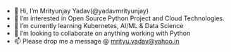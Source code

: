 - 👋 Hi, I’m Mrityunjay Yadav(@yadavmrityunjay)
- 👀 I’m interested in Open Source Python Project and Cloud Technologies.
- 🌱 I’m currently learning Kubernetes, AI/ML & Data Science
- 💞️ I’m looking to collaborate on anything working with Python
- 📫 Please drop me a message @ mrityu.yadav@yahoo.in

<!---
yadavmrityunjay/yadavmrityunjay is a ✨ special ✨ repository because its `README.md` (this file) appears on your GitHub profile.
You can click the Preview link to take a look at your changes.
--->
